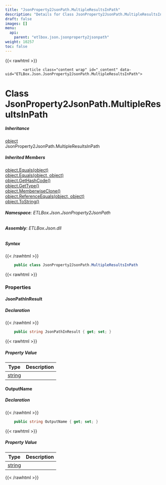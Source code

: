 ```yaml
---
title: "JsonProperty2JsonPath.MultipleResultsInPath"
description: "Details for Class JsonProperty2JsonPath.MultipleResultsInPath (ETLBox.Json.JsonProperty2JsonPath)"
draft: false
images: []
menu:
  api:
    parent: "etlbox.json.jsonproperty2jsonpath"
weight: 10257
toc: false
---
```


{{< rawhtml >}}

            <article class="content wrap" id="_content" data-uid="ETLBox.Json.JsonProperty2JsonPath.MultipleResultsInPath">
  <h1 id="ETLBox_Json_JsonProperty2JsonPath_MultipleResultsInPath" data-uid="ETLBox.Json.JsonProperty2JsonPath.MultipleResultsInPath" class="text-break">Class JsonProperty2JsonPath.MultipleResultsInPath</h1>
  <div class="markdown level0 summary"></div>
  <div class="markdown level0 conceptual"></div>
  <div class="inheritance">
    <h5>Inheritance</h5>
    <div class="level0"><a class="xref" href="https://learn.microsoft.com/dotnet/api/system.object">object</a></div>
    <div class="level1"><span class="xref">JsonProperty2JsonPath.MultipleResultsInPath</span></div>
  </div>
  <div class="inheritedMembers">
    <h5>Inherited Members</h5>
    <div>
      <a class="xref" href="https://learn.microsoft.com/dotnet/api/system.object.equals#system-object-equals(system-object)">object.Equals(object)</a>
    </div>
    <div>
      <a class="xref" href="https://learn.microsoft.com/dotnet/api/system.object.equals#system-object-equals(system-object-system-object)">object.Equals(object, object)</a>
    </div>
    <div>
      <a class="xref" href="https://learn.microsoft.com/dotnet/api/system.object.gethashcode">object.GetHashCode()</a>
    </div>
    <div>
      <a class="xref" href="https://learn.microsoft.com/dotnet/api/system.object.gettype">object.GetType()</a>
    </div>
    <div>
      <a class="xref" href="https://learn.microsoft.com/dotnet/api/system.object.memberwiseclone">object.MemberwiseClone()</a>
    </div>
    <div>
      <a class="xref" href="https://learn.microsoft.com/dotnet/api/system.object.referenceequals">object.ReferenceEquals(object, object)</a>
    </div>
    <div>
      <a class="xref" href="https://learn.microsoft.com/dotnet/api/system.object.tostring">object.ToString()</a>
    </div>
  </div>
<h6><strong>Namespace</strong>: ETLBox.Json.JsonProperty2JsonPath</h6>
  <h6><strong>Assembly</strong>: ETLBox.Json.dll</h6>
  <h5 id="ETLBox_Json_JsonProperty2JsonPath_MultipleResultsInPath_syntax">Syntax</h5>
{{< /rawhtml >}}

```C#
    public class JsonProperty2JsonPath.MultipleResultsInPath
```

{{< rawhtml >}}
  <h3 id="properties">Properties
</h3>
  <a id="ETLBox_Json_JsonProperty2JsonPath_MultipleResultsInPath_JsonPathInResult_" data-uid="ETLBox.Json.JsonProperty2JsonPath.MultipleResultsInPath.JsonPathInResult*"></a>
  <h4 id="ETLBox_Json_JsonProperty2JsonPath_MultipleResultsInPath_JsonPathInResult" data-uid="ETLBox.Json.JsonProperty2JsonPath.MultipleResultsInPath.JsonPathInResult">JsonPathInResult</h4>
  <div class="markdown level1 summary"></div>
  <div class="markdown level1 conceptual"></div>
  <h5 class="declaration">Declaration</h5>
{{< /rawhtml >}}

```C#
    public string JsonPathInResult { get; set; }
```

{{< rawhtml >}}
  <h5 class="propertyValue">Property Value</h5>
  <table class="table table-bordered table-condensed">
    <thead>
      <tr>
        <th>Type</th>
        <th>Description</th>
      </tr>
    </thead>
    <tbody>
      <tr>
        <td><a class="xref" href="https://learn.microsoft.com/dotnet/api/system.string">string</a></td>
        <td></td>
      </tr>
    </tbody>
  </table>
  <a id="ETLBox_Json_JsonProperty2JsonPath_MultipleResultsInPath_OutputName_" data-uid="ETLBox.Json.JsonProperty2JsonPath.MultipleResultsInPath.OutputName*"></a>
  <h4 id="ETLBox_Json_JsonProperty2JsonPath_MultipleResultsInPath_OutputName" data-uid="ETLBox.Json.JsonProperty2JsonPath.MultipleResultsInPath.OutputName">OutputName</h4>
  <div class="markdown level1 summary"></div>
  <div class="markdown level1 conceptual"></div>
  <h5 class="declaration">Declaration</h5>
{{< /rawhtml >}}

```C#
    public string OutputName { get; set; }
```

{{< rawhtml >}}
  <h5 class="propertyValue">Property Value</h5>
  <table class="table table-bordered table-condensed">
    <thead>
      <tr>
        <th>Type</th>
        <th>Description</th>
      </tr>
    </thead>
    <tbody>
      <tr>
        <td><a class="xref" href="https://learn.microsoft.com/dotnet/api/system.string">string</a></td>
        <td></td>
      </tr>
    </tbody>
  </table>

{{< /rawhtml >}}
